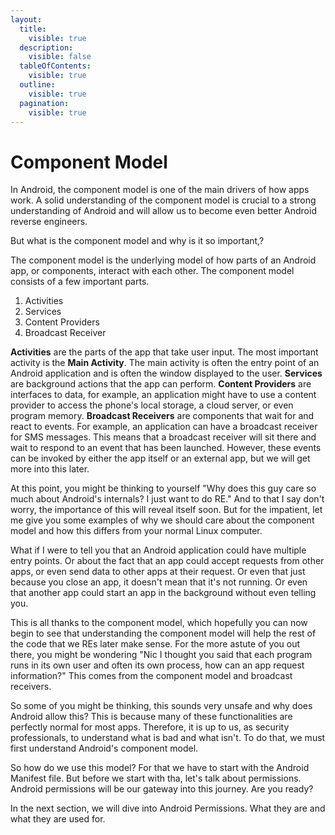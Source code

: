 ```yaml
---
layout:
  title:
    visible: true
  description:
    visible: false
  tableOfContents:
    visible: true
  outline:
    visible: true
  pagination:
    visible: true
---
```


# Component Model

In Android, the component model is one of the main drivers of how apps work. A solid understanding of the component model is crucial to a strong understanding of Android and will allow us to become even better Android reverse engineers.&#x20;

But what is the component model and why is it so important,?

The component model is the underlying model of how parts of an Android app, or components, interact with each other. The component model consists of a few important parts.&#x20;

1. Activities&#x20;
2. Services&#x20;
3. Content Providers&#x20;
4. Broadcast Receiver&#x20;

**Activities** are the parts of the app that take user input. The most important activity is the **Main Activity**. The main activity is often the entry point of an Android application and is often the window displayed to the user. **Services** are background actions that the app can perform. **Content Providers** are interfaces to data, for example, an application might have to use a content provider to access the phone's local storage, a cloud server, or even program memory. **Broadcast Receivers** are components that wait for and react to events. For example, an application can have a broadcast receiver for SMS messages. This means that a broadcast receiver will sit there and wait to respond to an event that has been launched. However, these events can be invoked by either the app itself or an external app, but we will get more into this later.

At this point, you might be thinking to yourself "Why does this guy care so much about Android's internals? I just want to do RE." And to that I say don't worry, the importance of this will reveal itself soon. But for the impatient, let me give you some examples of why we should care about the component model and how this differs from your normal Linux computer.

What if I were to tell you that an Android application could have multiple entry points. Or about the fact that an app could accept requests from other apps, or even send data to other apps at their request. Or even that just because you close an app, it doesn't mean that it's not running. Or even that another app could start an app in the background without even telling you.

This is all thanks to the component model, which hopefully you can now begin to see that understanding the component model will help the rest of the code that we REs later make sense. For the more astute of you out there, you might be wondering "Nic I thought you said that each program runs in its own user and often its own process, how can an app request information?" This comes from the component model and broadcast receivers.

So some of you might be thinking, this sounds very unsafe and why does Android allow this? This is because many of these functionalities are perfectly normal for most apps. Therefore, it is up to us, as security professionals, to understand what is bad and what isn't. To do that, we must first understand Android's component model.

So how do we use this model? For that we have to start with the Android Manifest file. But before we start with tha, let's talk about permissions. Android permissions will be our gateway into this journey. Are you ready?

In the next section, we will dive into Android Permissions. What they are and what they are used for.
